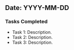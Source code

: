 <!-- 
This README file serves as a daily log for tracking tasks completed in the "My-CP-Dojo" GitHub repository. 
It helps in maintaining a record of progress and accomplishments on a daily basis.
-->

## Date: YYYY-MM-DD

### Tasks Completed
- Task 1: Description.
- Task 2: Description.
- Task 3: Description.


